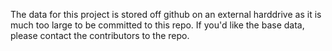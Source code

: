The data for this project is stored off github on an external harddrive as it is much too large to be committed to this repo. If you'd like the base data, please contact the contributors to the repo.
